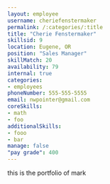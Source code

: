 ```yaml
--- 
layout: employee 
username: cheriefenstermaker
permalink: /:categories/:title 
title: "Cherie Fenstermaker" 
skillsid: 9 
location: Eugene, OR
position: "Sales Manager"
skillMatch: 20
availability: 79
internal: true
categories: 
- employees
phoneNumber: 555-555-5555 
email: nwpointer@gmail.com
coreSkills:
- math 
- foo
additionalSkills:
- fooo
- bar
manage: false
"pay grade": 400
---
```


this is the portfolio of mark